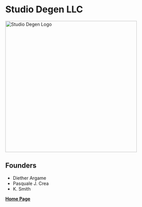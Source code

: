 # Studio Degen LLC

<img width="410" alt="Studio Degen Logo" src="https://github.com/user-attachments/assets/820e7756-8447-492b-bde0-010a45ba13c7" />

## Founders
- Diether Argame
- Pasquale J. Crea
- K. Smith

**[Home Page](https://studiodegen.com)**
